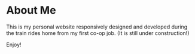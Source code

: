 About Me
==================

This is my personal website responsively designed and developed during the train rides home from my first co-op job.
(It is still under construction!)

Enjoy!